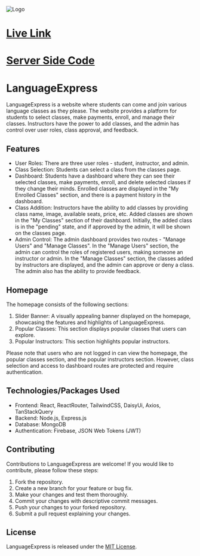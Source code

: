 

![Logo](https://cdn.leonardo.ai/users/6b05b28b-2898-4981-b04a-aedf76061171/generations/70b878a3-6fef-418a-917d-432840be7a6e/variations/Default_Language_Academy_Logo_1_70b878a3-6fef-418a-917d-432840be7a6e_0.png)


# [Live Link](https://language-express-client.web.app/)

# [Server Side Code](https://github.com/Lokman-Hossain-Mujahid/Language-Express-Server)

# LanguageExpress

LanguageExpress is a website where students can come and join various language classes as they please. The website provides a platform for students to select classes, make payments, enroll, and manage their classes. Instructors have the power to add classes, and the admin has control over user roles, class approval, and feedback.



## Features

- User Roles: There are three user roles - student, instructor, and admin.
- Class Selection: Students can select a class from the classes page.
- Dashboard: Students have a dashboard where they can see their selected classes, make payments, enroll, and delete selected classes if they change their minds. Enrolled classes are displayed in the "My Enrolled Classes" section, and there is a payment history in the dashboard.
- Class Addition: Instructors have the ability to add classes by providing class name, image, available seats, price, etc. Added classes are shown in the "My Classes" section of their dashboard. Initially, the added class is in the "pending" state, and if approved by the admin, it will be shown on the classes page.
- Admin Control: The admin dashboard provides two routes - "Manage Users" and "Manage Classes". In the "Manage Users" section, the admin can control the roles of registered users, making someone an instructor or admin. In the "Manage Classes" section, the classes added by instructors are displayed, and the admin can approve or deny a class. The admin also has the ability to provide feedback.

## Homepage

The homepage consists of the following sections:

1. Slider Banner: A visually appealing banner displayed on the homepage, showcasing the features and highlights of LanguageExpress.
2. Popular Classes: This section displays popular classes that users can explore.
3. Popular Instructors: This section highlights popular instructors.

Please note that users who are not logged in can view the homepage, the popular classes section, and the popular instructors section. However, class selection and access to dashboard routes are protected and require authentication.

## Technologies/Packages Used

- Frontend: React, ReactRouter, TailwindCSS, DaisyUi, Axios, TanStackQuery
- Backend: Node.js, Express.js
- Database: MongoDB
- Authentication: Firebase, JSON Web Tokens (JWT)

## Contributing

Contributions to LanguageExpress are welcome! If you would like to contribute, please follow these steps:

1. Fork the repository.
2. Create a new branch for your feature or bug fix.
3. Make your changes and test them thoroughly.
4. Commit your changes with descriptive commit messages.
5. Push your changes to your forked repository.
6. Submit a pull request explaining your changes.

## License

LanguageExpress is released under the [MIT License](https://opensource.org/licenses/MIT).
